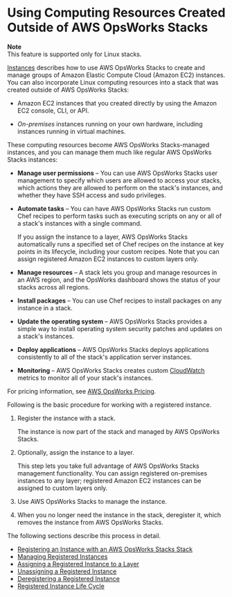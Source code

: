 # Using Computing Resources Created Outside of AWS OpsWorks Stacks<a name="registered-instances"></a>

**Note**  
This feature is supported only for Linux stacks\.

[Instances](workinginstances.md) describes how to use AWS OpsWorks Stacks to create and manage groups of Amazon Elastic Compute Cloud \(Amazon EC2\) instances\. You can also incorporate Linux computing resources into a stack that was created outside of AWS OpsWorks Stacks:

+ Amazon EC2 instances that you created directly by using the Amazon EC2 console, CLI, or API\.

+ *On\-premises* instances running on your own hardware, including instances running in virtual machines\.

These computing resources become AWS OpsWorks Stacks\-managed instances, and you can manage them much like regular AWS OpsWorks Stacks instances:

+ **Manage user permissions** – You can use AWS OpsWorks Stacks user management to specify which users are allowed to access your stacks, which actions they are allowed to perform on the stack's instances, and whether they have SSH access and sudo privileges\. 

+ **Automate tasks** – You can have AWS OpsWorks Stacks run custom Chef recipes to perform tasks such as executing scripts on any or all of a stack's instances with a single command\.

  If you assign the instance to a layer, AWS OpsWorks Stacks automatically runs a specified set of Chef recipes on the instance at key points in its lifecycle, including your custom recipes\. Note that you can assign registered Amazon EC2 instances to custom layers only\.

+ **Manage resources** – A stack lets you group and manage resources in an AWS region, and the OpsWorks dashboard shows the status of your stacks across all regions\.

+ **Install packages** – You can use Chef recipes to install packages on any instance in a stack\.

+ **Update the operating system** – AWS OpsWorks Stacks provides a simple way to install operating system security patches and updates on a stack's instances\.

+ **Deploy applications** – AWS OpsWorks Stacks deploys applications consistently to all of the stack's application server instances\.

+ **Monitoring** – AWS OpsWorks Stacks creates custom [CloudWatch](http://docs.aws.amazon.com/AmazonCloudWatch/latest/DeveloperGuide/WhatIsCloudWatch.html) metrics to monitor all of your stack's instances\.

For pricing information, see [AWS OpsWorks Pricing](http://aws.amazon.com/opsworks/pricing/)\.

Following is the basic procedure for working with a registered instance\.

1. Register the instance with a stack\.

   The instance is now part of the stack and managed by AWS OpsWorks Stacks\.

1. Optionally, assign the instance to a layer\.

   This step lets you take full advantage of AWS OpsWorks Stacks management functionality\. You can assign registered on\-premises instances to any layer; registered Amazon EC2 instances can be assigned to custom layers only\.

1. Use AWS OpsWorks Stacks to manage the instance\.

1. When you no longer need the instance in the stack, deregister it, which removes the instance from AWS OpsWorks Stacks\.

The following sections describe this process in detail\.


+ [Registering an Instance with an AWS OpsWorks Stacks Stack](registered-instances-register.md)
+ [Managing Registered Instances](registered-instances-manage.md)
+ [Assigning a Registered Instance to a Layer](registered-instances-assign.md)
+ [Unassigning a Registered Instance](registered-instances-unassign.md)
+ [Deregistering a Registered Instance](registered-instances-deregister.md)
+ [Registered Instance Life Cycle](registered-instances-lifecycle.md)